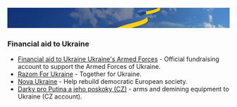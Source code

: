 [![Stand With Ukraine](./nebo_UA.jpeg)](https://stand-with-ukraine.pp.ua)

### Financial aid to Ukraine

* [Financial aid to Ukraine Ukraine's Armed Forces](https://bank.gov.ua/en/news/all/natsionalniy-bank-vidkriv-spetsrahunok-dlya-zboru-koshtiv-na-potrebi-armiyi) - Official fundraising account to support the Armed Forces of Ukraine.
* [Razom For Ukraine](https://www.razomforukraine.org/donate/) - Together for Ukraine.
* [Nova Ukraine](https://novaukraine.org/donate/) - Help rebuild democratic European society.
* [Darky pro Putina a jeho poskoky (CZ)](https://www.zbraneproukrajinu.cz/) - arms and demining equipment to Ukraine (CZ account).
